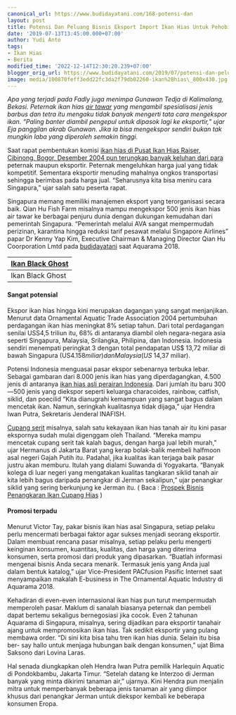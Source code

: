 ```yaml
---
canonical_url: https://www.budidayatani.com/168-potensi-dan
layout: post
title: Potensi Dan Peluang Bisnis Eksport Import Ikan Hias Untuk Pehobiis Lokal
date: '2019-07-13T13:45:00.000+07:00'
author: Yudi Anto
tags:
- Ikan Hias
- Berita
modified_time: '2022-12-14T12:30:20.239+07:00'
blogger_orig_url: https://www.budidayatani.com/2019/07/potensi-dan-peluang-bisnis-eksport.html
image: media/100870feff3edd22fc3da2f79db02260-ikan%2Bhias\_800x430.jpg
---
```

*Apa yang terjadi pada Fadly juga menimpa Gunawan Tedja di Kalimalang, Bekasi. Peternak ikan hias [air tawar](https://www.budidayatani.com/2019/07/analisis-ternak-lobster-air-tawar.html) yang mengambil spesialisasi jenis barbus dan tetra itu mengaku tidak banyak mengerti tata cara mengekspor ikan. “Paling banter diambil pengepul untuk dipasok lagi ke eksportir,” ujar Eja panggilan akrab Gunawan. Jika ia bisa mengekspor sendiri bukan tak mungkin laba yang diperoleh semakin tinggi.*

Saat rapat pembentukan komisi [ikan hias di Pusat Ikan Hias Raiser, Cibinong, Bogor, Desember 2004 pun terungkap banyak keluhan dari para](https://www.budidayatani.com/2019/06/kisah-sukses-para-pebisnis-ikan-koi.html) peternak maupun eksportir. Peternak mengeluhkan harga jual yang tidak kompetitif. Sementara eksportir menuding mahalnya ongkos transportasi sehingga berimbas pada harga jual. “Seharusnya kita bisa meniru cara Singapura,” ujar salah satu peserta rapat.

Singapura memang memiliki manajemen eksport yang terorganisasi secara baik. Qian Hu Fish Farm misalnya mampu mengekspor 500 jenis ikan hias air tawar ke berbagai penjuru dunia dengan dukungan kemudahan dari pemerintah Singapura. “Pemerintah melalui AVA sangat mempermudah perizinan, karantina hingga reduksi tarif pesawat melalui Singapore Airlines” papar Dr Kenny Yap Kim, Executive Chairman & Managing Director Qian Hu Coorporation Lmtd pada [budidayatani](https://www.budidayatani.com/) saat Aquarama 2018.



| [Ikan Black Ghost](https://i2.wp.com/1.bp.blogspot.com/-XFBrfp6x6ws/XSl5Zg0iLFI/AAAAAAAAC6M/PxazwkjRxCAY2C2hXfnIsnd12FEubPfMQCLcBGAs/s1600/ikan%2Bhias_800x430.jpg?ssl=1) |
| --- |
| Ikan Black Ghost |

#### Sangat potensial

Ekspor ikan hias hingga kini merupakan dagangan yang sangat menjanjikan. Menurut data Ornamental Aquatic Trade Association 2004 pertumbuhan perdagangan ikan hias meningkat 8% setiap tahun. Dari total perdagangan senilai USS4,5 triliun itu, 68% di antaranya diambil oleh negara-negara asia seperti Singapura, Malaysia, Srilangka, Philipina, dan Indonesia. Indonesia sendiri menempati peringkat 3 dengan total pendapatan US$ 13,72 miliar di bawah Singapura (US$4.158 miliar) dan Malaysia (US$ 14,37 miliar).

Potensi Indonesia menguasai pasar ekspor sebenarnya terbuka lebar. Sebagai gambaran dari 8.000 jenis ikan hias yang diperdagangkan, 4.500 jenis di antaranya [ikan hias asli perairan Indonesia](https://www.budidayatani.com/search/label/ikan%20hias). Dari jumlah itu baru 300—500 jenis yang diekspor seperti keluarga characoides, rainbow, catfish, siklid, dan poecilid “Kita dianugrahi kemampuan yang sangat bagus dalam mencetak ikan. Namun, seringkah kualitasnya tidak dijaga,” ujar Hendra Iwan Putra, Sekretaris Jenderal INAFISH.

[Cupang serit](https://www.budidayatani.com/search/label/ikan%20cupang) misalnya, salah satu kekayaan ikan hias tanah air itu kini pasar ekspornya sudah mulai digenggam oleh Thailand. “Mereka mampu mencetak cupang serit tak kalah bagus, dengan harga jual lebih murah,” ujar Hermanus di Jakarta Barat yang kerap bolak-balik membeli halfmoon asal negeri Gajah Putih itu. Padahal, jika kualitas ikan terjaga baik pasar justru akan memburu. Itulah yang dialami Suwanda di Yogyakarta. “Banyak kolega di luar negeri yang mengatakan kualitas tangkaran siklid tanah air kita lebih bagus daripada penangkar di Jerman sekalipun,” ujar penangkar siklid yang sering berkunjung ke Jerman itu. ( Baca : [Prospek Bisnis Penangkaran Ikan Cupang Hias](https://www.budidayatani.com/2019/07/prospek-bisnis-penangkaran-ikan-cupang.html) )

#### Promosi terpadu

Menurut Victor Tay, pakar bisnis ikan hias asal Singapura, setiap pelaku perlu mencermati berbagai faktor agar sukses menjadi seorang eksportir. Dalam membuat rencana pasar misalnya, setiap pelaku perlu mengerti keinginan konsumen, kuantitas, kualitas, dan harga yang diterima konsumen, serta promosi dari produk yang dipasarkan. “Buatlah informasi mengenai bisnis Anda secara menarik. Termasuk jenis yang Anda jual dalam bentuk katalog,” ujar Vice-President PACfusion Pasific Internet saat menyampaikan makalah E-business in The Ornamental Aquatic Industry di Aquarama 2018.

Kehadiran di even-even internasional ikan hias pun turut mempermudah memperoleh pasar. Maklum di sanalah biasanya peternak dan pembeli dapat bertemu sekaligus bernegosiasi jika cocok. Even 2 tahunan Aquarama di Singapura, misalnya, sering dijadikan para eksportir tanahair ajang untuk mempromosikan ikan hias. Tak sedikit eksportir yang pulang membawa order. “Di sini kita bisa tahu tren ikan hias dunia. Selain itu bisa ber- say hallo untuk menjaga hubungan baik dengan konsumen,” ujat Bima Saksono dari Lovina Laras.

Hal senada diungkapkan oleh Hendra Iwan Putra pemilik Harlequin Aquatic di Pondokbambu, Jakarta Timur. “Setelah datang ke Interzoo di Jerman banyak yang minta dikirimi tanaman air,” ujarnya. Kini Hendra pun menjalin mitra untuk memperbanyak beberapa jenis tanaman air yang diimpor khusus dari penangkar Jerman untuk diekspor kembali ke beberapa konsumen Eropa.


